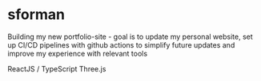 # sforman
Building my new portfolio-site - goal is to update my personal website, set up CI/CD pipelines with github actions to simplify future updates and improve my experience with relevant tools

ReactJS / TypeScript
Three.js
